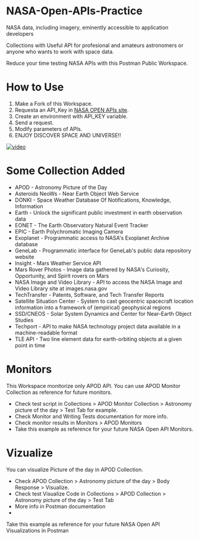 # NASA-Open-APIs-Practice

NASA data, including imagery, eminently accessible to application developers

Collections with Useful API for profesional and amateurs astronomers or anyone who wants to work with space data.

Reduce your time testing NASA APIs with this Postman Public Workspace.

# How to Use

1. Make a Fork of this Workspace.
2. Requesta an API_Key in [NASA OPEN APIs site](https://api.nasa.gov/).
3. Create an environment with API_KEY variable.
4. Send a request.
5. Modify parameters of APIs.
6. ENJOY DISCOVER SPACE AND UNIVERSE!!

[![video][logo]](https://www.youtube.com/watch?v=vAdTL6t_YP4&ab_channel=MiguelOlave)

[logo]: https://user-images.githubusercontent.com/12848649/107236979-023f0f80-6a05-11eb-8b6d-7fda9094c92b.png

# Some Collection Added

- APOD - Astronomy Picture of the Day
- Asteroids NeoWs - Near Earth Object Web Service
- DONKI - Space Weather Database Of Notifications, Knowledge, Information
- Earth - Unlock the significant public investment in earth observation data
- EONET - The Earth Observatory Natural Event Tracker
- EPIC - Earth Polychromatic Imaging Camera
- Exoplanet - Programmatic access to NASA's Exoplanet Archive database
- GeneLab - Programmatic interface for GeneLab's public data repository website
- Insight - Mars Weather Service API
- Mars Rover Photos - Image data gathered by NASA's Curiosity, Opportunity, and Spirit rovers on Mars
- NASA Image and Video Library - API to access the NASA Image and Video Library site at images.nasa.gov
- TechTransfer - Patents, Software, and Tech Transfer Reports
- Satellite Situation Center - System to cast geocentric spacecraft location information into a framework of (empirical) geophysical regions
- SSD/CNEOS - Solar System Dynamics and Center for Near-Earth Object Studies
- Techport - API to make NASA technology project data available in a machine-readable format
- TLE API - Two line element data for earth-orbiting objects at a given point in time

# Monitors

This Workspace monitorize only APOD API. You can use APOD Monitor Collection as reference for future monitors.

- Check test script in Collections > APOD Monitor Collection > Astronomy picture of the day > Test Tab for example.
- Check Monitor and Writing Tests documentation for more info.
- Check monitor results in Monitors > APOD Monitors
- Take this example as reference for your future NASA Open API Monitors.

# Vizualize

You can visualize Picture of the day in APOD Collection.

- Check APOD Collection > Astronomy picture of the day > Body Response > Visualize.
- Check test Visualize Code in Collections > APOD Collection > Astronomy picture of the day > Test Tab
- More info in Postman documentation
- 
Take this example as reference for your future NASA Open API Visualizations in Postman
